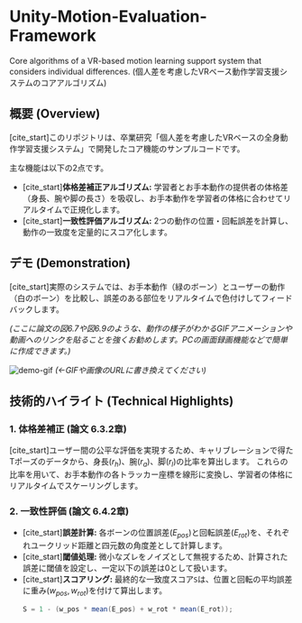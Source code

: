 # Unity-Motion-Evaluation-Framework
Core algorithms of a VR-based motion learning support system that considers individual differences.  (個人差を考慮したVRベース動作学習支援システムのコアアルゴリズム)
## 概要 (Overview)
[cite_start]このリポジトリは、卒業研究「個人差を考慮したVRベースの全身動作学習支援システム」で開発したコア機能のサンプルコードです。 

主な機能は以下の2点です。
- [cite_start]**体格差補正アルゴリズム:** 学習者とお手本動作の提供者の体格差（身長、腕や脚の長さ）を吸収し、お手本動作を学習者の体格に合わせてリアルタイムで正規化します。 
- [cite_start]**一致性評価アルゴリズム:** 2つの動作の位置・回転誤差を計算し、動作の一致度を定量的にスコア化します。 

## デモ (Demonstration)
[cite_start]実際のシステムでは、お手本動作（緑のボーン）とユーザーの動作（白のボーン）を比較し、誤差のある部位をリアルタイムで色付けしてフィードバックします。 

*(ここに論文の図6.7や図6.9のような、動作の様子がわかるGIFアニメーションや動画へのリンクを貼ることを強くお勧めします。PCの画面録画機能などで簡単に作成できます。)*

![demo-gif](https://example.com/your-demo.gif)  *(←GIFや画像のURLに書き換えてください)*

## 技術的ハイライト (Technical Highlights)
### 1. 体格差補正 (論文 6.3.2章)
[cite_start]ユーザー間の公平な評価を実現するため、キャリブレーションで得たTポーズのデータから、身長($r_h$)、腕($r_a$)、脚($r_l$)の比率を算出します。  これらの比率を用いて、お手本動作の各トラッカー座標を線形に変換し、学習者の体格にリアルタイムでスケーリングします。

### 2. 一致性評価 (論文 6.4.2章)
- [cite_start]**誤差計算:** 各ボーンの位置誤差($E_{pos}$)と回転誤差($E_{rot}$)を、それぞれユークリッド距離と四元数の角度差として計算します。 
- [cite_start]**閾値処理:** 微小なズレをノイズとして無視するため、計算された誤差に閾値を設定し、一定以下の誤差は0として扱います。 
- [cite_start]**スコアリング:** 最終的な一致度スコア`S`は、位置と回転の平均誤差に重み($w_{pos}, w_{rot}$)を付けて算出します。 
  ```csharp
  S = 1 - (w_pos * mean(E_pos) + w_rot * mean(E_rot));
